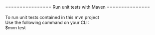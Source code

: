 
================ Run unit tests with Maven ===============<br />  
To run unit tests contained in this mvn project  <br />
Use the following command on your CLI:  <br />
$mvn test  

